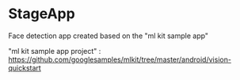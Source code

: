 # StageApp

Face detection app created based on the "ml kit sample app"

"ml kit sample app project" : https://github.com/googlesamples/mlkit/tree/master/android/vision-quickstart
